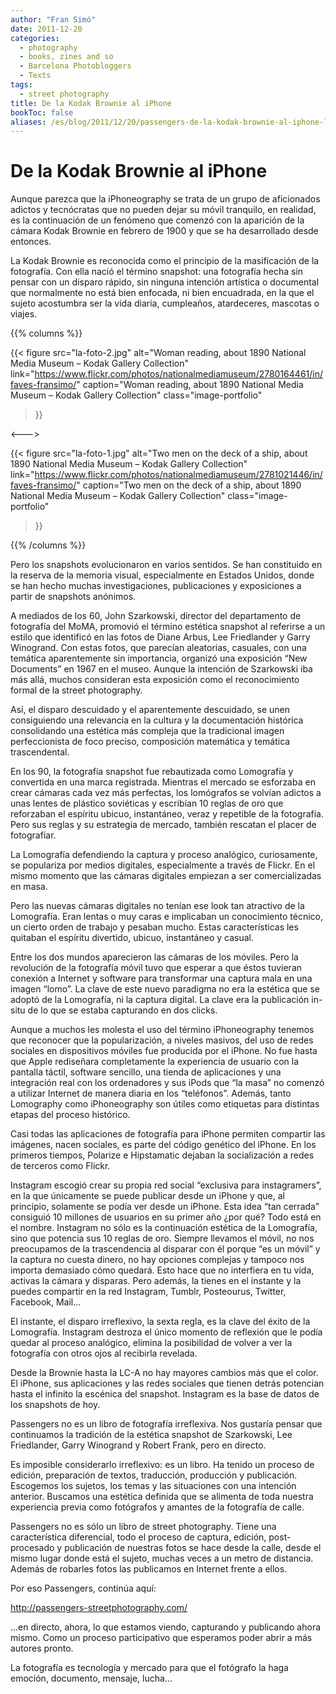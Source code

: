 ```yaml
---
author: "Fran Simó"
date: 2011-12-20
categories:
  - photography
  - books, zines and so
  - Barcelona Photobloggers
  - Texts
tags: 
  - street photography
title: De la Kodak Brownie al iPhone
bookToc: false
aliases: /es/blog/2011/12/20/passengers-de-la-kodak-brownie-al-iphone-libro/
---
```


# De la Kodak Brownie al iPhone

Aunque parezca que la iPhoneography se trata de un grupo de aficionados adictos y tecnócratas que no pueden dejar su
móvil tranquilo, en realidad, es la continuación de un fenómeno que comenzó con la aparición de la cámara Kodak Brownie
en febrero de 1900 y que se ha desarrollado desde entonces.

La Kodak Brownie es reconocida como el principio de la masificación de la fotografía. Con ella nació el término
snapshot: una fotografía hecha sin pensar con un disparo rápido, sin ninguna intención artística o documental que
normalmente no está bien enfocada, ni bien encuadrada, en la que el sujeto acostumbra ser la vida diaria, cumpleaños,
atardeceres, mascotas o viajes.

{{% columns %}}

{{< figure
  src="la-foto-2.jpg"
  alt="Woman reading, about 1890 National Media Museum – Kodak Gallery Collection"
  link="https://www.flickr.com/photos/nationalmediamuseum/2780164461/in/faves-fransimo/"
  caption="Woman reading, about 1890 National Media Museum – Kodak Gallery Collection"
  class="image-portfolio"
>}}
>

<--->

{{< figure
  src="la-foto-1.jpg"
  alt="Two men on the deck of a ship, about 1890 National Media Museum – Kodak Gallery Collection"
  link="https://www.flickr.com/photos/nationalmediamuseum/2781021446/in/faves-fransimo/"
  caption="Two men on the deck of a ship, about 1890 National Media Museum – Kodak Gallery Collection"
  class="image-portfolio"
>}}

{{% /columns %}}

Pero los snapshots evolucionaron en varios sentidos. Se han constituido en la reserva de la memoria visual,
especialmente en Estados Unidos, donde se han hecho muchas investigaciones, publicaciones y exposiciones a partir de
snapshots anónimos.

A mediados de los 60, John Szarkowski, director del departamento de fotografía del MoMA, promovió el término estética
snapshot al referirse a un estilo que identificó en las fotos de Diane Arbus, Lee Friedlander y Garry Winogrand. Con
estas fotos, que parecían aleatorias, casuales, con una temática aparentemente sin importancia, organizó una exposición
“New Documents” en 1967 en el museo. Aunque la intención de Szarkowski iba más allá, muchos consideran esta exposición
como el reconocimiento formal de la street photography.

Así, el disparo descuidado y el aparentemente descuidado, se unen consiguiendo una relevancia en la cultura y la
documentación histórica consolidando una estética más compleja que la tradicional imagen perfeccionista de foco preciso,
composición matemática y temática trascendental.

En los 90, la fotografía snapshot fue rebautizada como Lomografía y convertida en una marca registrada. Mientras el
mercado se esforzaba en crear cámaras cada vez más perfectas, los lomógrafos se volvían adictos a unas lentes de
plástico soviéticas y escribían 10 reglas de oro que reforzaban el espíritu ubicuo, instantáneo, veraz y repetible de la
fotografía. Pero sus reglas y su estrategia de mercado, también rescatan el placer de fotografiar.

La Lomografía defendiendo la captura y proceso analógico, curiosamente, se populariza por medios digitales,
especialmente a través de Flickr. En el mismo momento que las cámaras digitales empiezan a ser comercializadas en masa.

Pero las nuevas cámaras digitales no tenían ese look tan atractivo de la Lomografía. Eran lentas o muy caras e
implicaban un conocimiento técnico, un cierto orden de trabajo y pesaban mucho. Estas características les quitaban el
espíritu divertido, ubicuo, instantáneo y casual.

Entre los dos mundos aparecieron las cámaras de los móviles. Pero la revolución de la fotografía móvil tuvo que esperar
a que éstos tuvieran conexión a Internet y software para transformar una captura mala en una imagen “lomo”. La clave de
este nuevo paradigma no era la estética que se adoptó de la Lomografía, ni la captura digital. La clave era la
publicación in-situ de lo que se estaba capturando en dos clicks.

Aunque a muchos les molesta el uso del término iPhoneography tenemos que reconocer que la popularización, a niveles
masivos, del uso de redes sociales en dispositivos móviles fue producida por el iPhone. No fue hasta que Apple
rediseñara completamente la experiencia de usuario con la pantalla táctil, software sencillo, una tienda de aplicaciones
y una integración real con los ordenadores y sus iPods que “la masa” no comenzó a utilizar Internet de manera diaria en
los “teléfonos”. Además, tanto Lomography como iPhoneography son útiles como etiquetas para distintas etapas del proceso
histórico.

Casi todas las aplicaciones de fotografía para iPhone permiten compartir las imágenes, nacen sociales, es parte del
código genético del iPhone. En los primeros tiempos, Polarize e Hipstamatic dejaban la socialización a redes de terceros
como Flickr.

Instagram escogió crear su propia red social “exclusiva para instagramers”, en la que únicamente se puede publicar desde
un iPhone y que, al principio, solamente se podía ver desde un iPhone. Esta idea “tan cerrada” consiguió 10 millones de
usuarios en su primer año ¿por qué? Todo está en el nombre. Instagram no sólo es la continuación estética de la
Lomografía, sino que potencia sus 10 reglas de oro. Siempre llevamos el móvil, no nos preocupamos de la trascendencia al
disparar con él porque “es un móvil” y la captura no cuesta dinero, no hay opciones complejas y tampoco nos importa
demasiado cómo quedará. Esto hace que no interfiera en tu vida, activas la cámara y disparas. Pero además, la tienes en
el instante y la puedes compartir en la red Instagram, Tumblr, Posteourus, Twitter, Facebook, Mail…

El instante, el disparo irreflexivo, la sexta regla, es la clave del éxito de la Lomografía. Instagram destroza el único
momento de reflexión que le podía quedar al proceso analógico, elimina la posibilidad de volver a ver la fotografía con
otros ojos al recibirla revelada.

Desde la Brownie hasta la LC-A no hay mayores cambios más que el color. El iPhone, sus aplicaciones y las redes sociales
que tienen detrás potencian hasta el infinito la escénica del snapshot. Instagram es la base de datos de los snapshots
de hoy.

Passengers no es un libro de fotografía irreflexiva. Nos gustaría pensar que continuamos la tradición de la estética
snapshot de Szarkowski, Lee Friedlander, Garry Winogrand y Robert Frank, pero en directo.

Es imposible considerarlo irreflexivo: es un libro. Ha tenido un proceso de edición, preparación de textos, traducción,
producción y publicación. Escogemos los sujetos, los temas y las situaciones con una intención anterior. Buscamos una
estética definida que se alimenta de toda nuestra experiencia previa como fotógrafos y amantes de la fotografía de
calle.

Passengers no es sólo un libro de street photography. Tiene una característica diferencial, todo el proceso de captura,
edición, post-procesado y publicación de nuestras fotos se hace desde la calle, desde el mismo lugar donde está el
sujeto, muchas veces a un metro de distancia. Además de robarles fotos las publicamos en Internet frente a ellos.

Por eso Passengers, continúa aquí:

http://passengers-streetphotography.com/

...en directo, ahora, lo que estamos viendo, capturando y publicando ahora mismo. Como un proceso participativo que
esperamos poder abrir a más autores pronto.

La fotografía es tecnología y mercado para que el fotógrafo la
haga emoción, documento, mensaje, lucha…